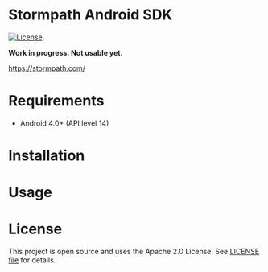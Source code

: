 # Stormpath Android SDK

[![License](https://img.shields.io/badge/license-Apache%202-blue.svg)](https://www.apache.org/licenses/LICENSE-2.0)

**Work in progress. Not usable yet.**

https://stormpath.com/

# Requirements

- Android 4.0+ (API level 14)

# Installation

# Usage

# License

This project is open source and uses the Apache 2.0 License. See [LICENSE file](LICENSE) for details.
